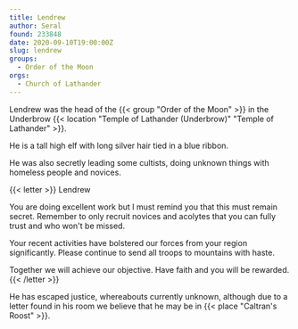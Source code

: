 ```yaml
---
title: Lendrew
author: Seral
found: 233848
date: 2020-09-10T19:00:00Z
slug: lendrew
groups:
  - Order of the Moon
orgs:
  - Church of Lathander
---
```


Lendrew was the head of the {{< group "Order of the Moon" >}} in the Underbrow {{< location "Temple of Lathander (Underbrow)" "Temple of Lathander" >}}.<!--more-->

He is a tall high elf with long silver hair tied in a blue ribbon.

He was also secretly leading some cultists, doing unknown things with homeless people and novices.

{{< letter >}}
Lendrew

You are doing excellent work but I must remind you that this must remain secret. Remember to only recruit novices and acolytes that you can fully trust and who won't be missed.

Your recent activities have bolstered our forces from your region significantly. Please continue to send all troops to mountains with haste.

Together we will achieve our objective. Have faith and you will be rewarded.
{{< /letter >}}

He has escaped justice, whereabouts currently unknown, although due to a letter found in his room we believe that he may be in {{< place "Caltran's Roost" >}}.
